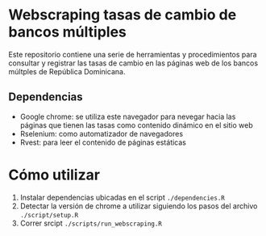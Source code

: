 # Webscraping tasas de cambio de bancos múltiples

Este repositorio contiene una serie de herramientas y procedimientos para consultar y registrar las tasas de cambio en las páginas web de los bancos múltples de República Dominicana.

## Dependencias

- Google chrome: se utiliza este navegador para nevegar hacia las páginas que tienen las tasas como contenido dinámico en el sitio web
- Rselenium: como automatizador de navegadores
- Rvest: para leer el contenido de páginas estáticas

# Cómo utilizar

1. Instalar dependencias ubicadas en el script `./dependencies.R`
2. Detectar la versión de chrome a utilizar siguiendo los pasos del archivo `./script/setup.R`
3. Correr srcipt `./scripts/run_webscraping.R`